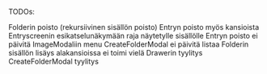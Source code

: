 TODOs:

Folderin poisto (rekursiivinen sisällön poisto)
Entryn poisto myös kansioista
Entryscreenin esikatselunäkymään raja näytetylle sisällölle
Entryn poisto ei päivitä
ImageModaliin menu
CreateFolderModal ei päivitä listaa
Folderin sisällön lisäys alakansioissa ei toimi vielä
Drawerin tyylitys
CreateFolderModal tyylitys